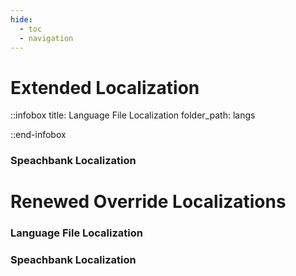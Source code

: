 ```yaml
---
hide:
  - toc
  - navigation
---
```


# Extended Localization

::infobox
title: Language File Localization
folder_path: langs

::end-infobox

### Speachbank Localization


# Renewed Override Localizations

### Language File Localization

### Speachbank Localization